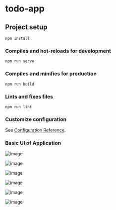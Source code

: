# todo-app

## Project setup
```
npm install
```

### Compiles and hot-reloads for development
```
npm run serve
```

### Compiles and minifies for production
```
npm run build
```

### Lints and fixes files
```
npm run lint
```

### Customize configuration
See [Configuration Reference](https://cli.vuejs.org/config/).


### Basic UI of Application
![image](https://user-images.githubusercontent.com/100702420/160802508-22e2eed5-fc93-4217-9287-0679c6fd3293.png)

![image](https://user-images.githubusercontent.com/100702420/160978808-94c6b0b2-ffaa-4617-bbd7-4a2d64bf3e57.png)

![image](https://user-images.githubusercontent.com/100702420/160979247-ed58ff74-522c-4754-97b4-3f3546e7159e.png)

![image](https://user-images.githubusercontent.com/100702420/160979619-fd0005b6-5caa-47a1-85dc-05fb6770e96f.png)

![image](https://user-images.githubusercontent.com/100702420/160979643-585ccf44-eced-46d8-abaa-71d124f161c2.png)

![image](https://user-images.githubusercontent.com/100702420/160979704-519dccc9-f9ee-4c2e-8598-3901aa7ddbec.png)


